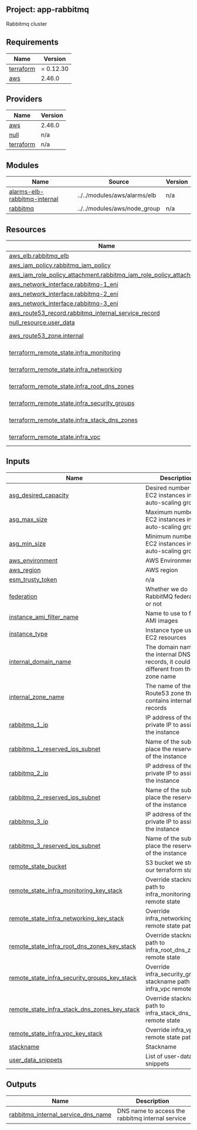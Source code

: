## Project: app-rabbitmq

Rabbitmq cluster

## Requirements

| Name | Version |
|------|---------|
| <a name="requirement_terraform"></a> [terraform](#requirement\_terraform) | = 0.12.30 |
| <a name="requirement_aws"></a> [aws](#requirement\_aws) | 2.46.0 |

## Providers

| Name | Version |
|------|---------|
| <a name="provider_aws"></a> [aws](#provider\_aws) | 2.46.0 |
| <a name="provider_null"></a> [null](#provider\_null) | n/a |
| <a name="provider_terraform"></a> [terraform](#provider\_terraform) | n/a |

## Modules

| Name | Source | Version |
|------|--------|---------|
| <a name="module_alarms-elb-rabbitmq-internal"></a> [alarms-elb-rabbitmq-internal](#module\_alarms-elb-rabbitmq-internal) | ../../modules/aws/alarms/elb | n/a |
| <a name="module_rabbitmq"></a> [rabbitmq](#module\_rabbitmq) | ../../modules/aws/node_group | n/a |

## Resources

| Name | Type |
|------|------|
| [aws_elb.rabbitmq_elb](https://registry.terraform.io/providers/hashicorp/aws/2.46.0/docs/resources/elb) | resource |
| [aws_iam_policy.rabbitmq_iam_policy](https://registry.terraform.io/providers/hashicorp/aws/2.46.0/docs/resources/iam_policy) | resource |
| [aws_iam_role_policy_attachment.rabbitmq_iam_role_policy_attachment](https://registry.terraform.io/providers/hashicorp/aws/2.46.0/docs/resources/iam_role_policy_attachment) | resource |
| [aws_network_interface.rabbitmq-1_eni](https://registry.terraform.io/providers/hashicorp/aws/2.46.0/docs/resources/network_interface) | resource |
| [aws_network_interface.rabbitmq-2_eni](https://registry.terraform.io/providers/hashicorp/aws/2.46.0/docs/resources/network_interface) | resource |
| [aws_network_interface.rabbitmq-3_eni](https://registry.terraform.io/providers/hashicorp/aws/2.46.0/docs/resources/network_interface) | resource |
| [aws_route53_record.rabbitmq_internal_service_record](https://registry.terraform.io/providers/hashicorp/aws/2.46.0/docs/resources/route53_record) | resource |
| [null_resource.user_data](https://registry.terraform.io/providers/hashicorp/null/latest/docs/resources/resource) | resource |
| [aws_route53_zone.internal](https://registry.terraform.io/providers/hashicorp/aws/2.46.0/docs/data-sources/route53_zone) | data source |
| [terraform_remote_state.infra_monitoring](https://registry.terraform.io/providers/hashicorp/terraform/latest/docs/data-sources/remote_state) | data source |
| [terraform_remote_state.infra_networking](https://registry.terraform.io/providers/hashicorp/terraform/latest/docs/data-sources/remote_state) | data source |
| [terraform_remote_state.infra_root_dns_zones](https://registry.terraform.io/providers/hashicorp/terraform/latest/docs/data-sources/remote_state) | data source |
| [terraform_remote_state.infra_security_groups](https://registry.terraform.io/providers/hashicorp/terraform/latest/docs/data-sources/remote_state) | data source |
| [terraform_remote_state.infra_stack_dns_zones](https://registry.terraform.io/providers/hashicorp/terraform/latest/docs/data-sources/remote_state) | data source |
| [terraform_remote_state.infra_vpc](https://registry.terraform.io/providers/hashicorp/terraform/latest/docs/data-sources/remote_state) | data source |

## Inputs

| Name | Description | Type | Default | Required |
|------|-------------|------|---------|:--------:|
| <a name="input_asg_desired_capacity"></a> [asg\_desired\_capacity](#input\_asg\_desired\_capacity) | Desired number of EC2 instances in the auto-scaling group | `string` | `"3"` | no |
| <a name="input_asg_max_size"></a> [asg\_max\_size](#input\_asg\_max\_size) | Maximum number of EC2 instances in the auto-scaling group | `string` | `"3"` | no |
| <a name="input_asg_min_size"></a> [asg\_min\_size](#input\_asg\_min\_size) | Minimum number of EC2 instances in the auto-scaling group | `string` | `"3"` | no |
| <a name="input_aws_environment"></a> [aws\_environment](#input\_aws\_environment) | AWS Environment | `string` | n/a | yes |
| <a name="input_aws_region"></a> [aws\_region](#input\_aws\_region) | AWS region | `string` | `"eu-west-1"` | no |
| <a name="input_esm_trusty_token"></a> [esm\_trusty\_token](#input\_esm\_trusty\_token) | n/a | `string` | n/a | yes |
| <a name="input_federation"></a> [federation](#input\_federation) | Whether we do RabbitMQ federation or not | `string` | `"false"` | no |
| <a name="input_instance_ami_filter_name"></a> [instance\_ami\_filter\_name](#input\_instance\_ami\_filter\_name) | Name to use to find AMI images | `string` | `""` | no |
| <a name="input_instance_type"></a> [instance\_type](#input\_instance\_type) | Instance type used for EC2 resources | `string` | `"t2.medium"` | no |
| <a name="input_internal_domain_name"></a> [internal\_domain\_name](#input\_internal\_domain\_name) | The domain name of the internal DNS records, it could be different from the zone name | `string` | n/a | yes |
| <a name="input_internal_zone_name"></a> [internal\_zone\_name](#input\_internal\_zone\_name) | The name of the Route53 zone that contains internal records | `string` | n/a | yes |
| <a name="input_rabbitmq_1_ip"></a> [rabbitmq\_1\_ip](#input\_rabbitmq\_1\_ip) | IP address of the private IP to assign to the instance | `string` | `""` | no |
| <a name="input_rabbitmq_1_reserved_ips_subnet"></a> [rabbitmq\_1\_reserved\_ips\_subnet](#input\_rabbitmq\_1\_reserved\_ips\_subnet) | Name of the subnet to place the reserved IP of the instance | `string` | `""` | no |
| <a name="input_rabbitmq_2_ip"></a> [rabbitmq\_2\_ip](#input\_rabbitmq\_2\_ip) | IP address of the private IP to assign to the instance | `string` | `""` | no |
| <a name="input_rabbitmq_2_reserved_ips_subnet"></a> [rabbitmq\_2\_reserved\_ips\_subnet](#input\_rabbitmq\_2\_reserved\_ips\_subnet) | Name of the subnet to place the reserved IP of the instance | `string` | `""` | no |
| <a name="input_rabbitmq_3_ip"></a> [rabbitmq\_3\_ip](#input\_rabbitmq\_3\_ip) | IP address of the private IP to assign to the instance | `string` | `""` | no |
| <a name="input_rabbitmq_3_reserved_ips_subnet"></a> [rabbitmq\_3\_reserved\_ips\_subnet](#input\_rabbitmq\_3\_reserved\_ips\_subnet) | Name of the subnet to place the reserved IP of the instance | `string` | `""` | no |
| <a name="input_remote_state_bucket"></a> [remote\_state\_bucket](#input\_remote\_state\_bucket) | S3 bucket we store our terraform state in | `string` | n/a | yes |
| <a name="input_remote_state_infra_monitoring_key_stack"></a> [remote\_state\_infra\_monitoring\_key\_stack](#input\_remote\_state\_infra\_monitoring\_key\_stack) | Override stackname path to infra\_monitoring remote state | `string` | `""` | no |
| <a name="input_remote_state_infra_networking_key_stack"></a> [remote\_state\_infra\_networking\_key\_stack](#input\_remote\_state\_infra\_networking\_key\_stack) | Override infra\_networking remote state path | `string` | `""` | no |
| <a name="input_remote_state_infra_root_dns_zones_key_stack"></a> [remote\_state\_infra\_root\_dns\_zones\_key\_stack](#input\_remote\_state\_infra\_root\_dns\_zones\_key\_stack) | Override stackname path to infra\_root\_dns\_zones remote state | `string` | `""` | no |
| <a name="input_remote_state_infra_security_groups_key_stack"></a> [remote\_state\_infra\_security\_groups\_key\_stack](#input\_remote\_state\_infra\_security\_groups\_key\_stack) | Override infra\_security\_groups stackname path to infra\_vpc remote state | `string` | `""` | no |
| <a name="input_remote_state_infra_stack_dns_zones_key_stack"></a> [remote\_state\_infra\_stack\_dns\_zones\_key\_stack](#input\_remote\_state\_infra\_stack\_dns\_zones\_key\_stack) | Override stackname path to infra\_stack\_dns\_zones remote state | `string` | `""` | no |
| <a name="input_remote_state_infra_vpc_key_stack"></a> [remote\_state\_infra\_vpc\_key\_stack](#input\_remote\_state\_infra\_vpc\_key\_stack) | Override infra\_vpc remote state path | `string` | `""` | no |
| <a name="input_stackname"></a> [stackname](#input\_stackname) | Stackname | `string` | n/a | yes |
| <a name="input_user_data_snippets"></a> [user\_data\_snippets](#input\_user\_data\_snippets) | List of user-data snippets | `list` | n/a | yes |

## Outputs

| Name | Description |
|------|-------------|
| <a name="output_rabbitmq_internal_service_dns_name"></a> [rabbitmq\_internal\_service\_dns\_name](#output\_rabbitmq\_internal\_service\_dns\_name) | DNS name to access the rabbitmq internal service |
